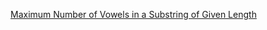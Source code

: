 [Maximum Number of Vowels in a Substring of Given Length](https://leetcode.com/problems/maximum-number-of-vowels-in-a-substring-of-given-length/)
